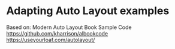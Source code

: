 # Adapting Auto Layout examples

Based on: Modern Auto Layout Book Sample Code
https://github.com/kharrison/albookcode
https://useyourloaf.com/autolayout/
